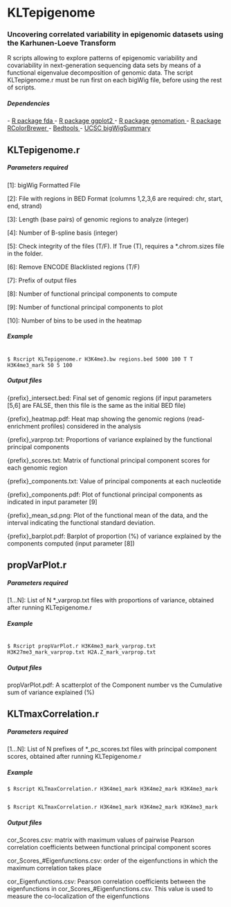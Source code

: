 # KLTepigenome

<h3>Uncovering correlated variability in epigenomic datasets using the Karhunen-Loeve Transform</h3>
R scripts allowing to explore patterns of epigenomic variability and covariability in next-generation sequencing data sets by means of a functional eigenvalue decomposition of genomic data. The script KLTepigenome.r must be run first on each bigWig file, before using the rest of scripts.


<h5> Dependencies </h5>
- <a href="http://cran.r-project.org/web/packages/fda/index.html"> R package fda </a> 
- <a href="http://cran.r-project.org/web/packages/ggplot2/index.html"> R package ggplot2 </a> 
- <a href="http://github.com/BIMSBbioinfo/genomation"> R package genomation </a>  
- <a href="http://cran.r-project.org/web/packages/RColorBrewer/index.html"> R package RColorBrewer </a> 
- <a href="http://bedtools.readthedocs.org/en/latest/"> Bedtools </a> 
- <a href="http://hgdownload.cse.ucsc.edu/admin/exe/"> UCSC bigWigSummary </a> 



## KLTepigenome.r

<h5> Parameters required</h5>
<p> [1]: bigWig Formatted File </p> 
<p> [2]: File with regions in BED Format (columns 1,2,3,6 are required: chr, start, end, strand) </p> 
<p> [3]: Length (base pairs) of genomic regions to analyze (integer)</p> 
<p> [4]: Number of B-spline basis (integer)</p> 
<p> [5]: Check integrity of the files (T/F). If True (T), requires a *.chrom.sizes file in the folder.</p> 
<p> [6]: Remove ENCODE Blacklisted regions (T/F)</p> 
<p> [7]: Prefix of output files</p> 
<p> [8]: Number of functional principal components to compute</p> 
<p> [9]: Number of functional principal components to plot</p> 
<p> [10]: Number of bins to be used in the heatmap</p> 

<h5> Example </h5>

<code>
$ Rscript KLTepigenome.r H3K4me3.bw regions.bed 5000 100 T T H3K4me3_mark 50 5 100
</code>

<h5> Output files </h5>
<p> {prefix}_intersect.bed: Final set of genomic regions (if input parameters [5,6] are FALSE, then this file is the same as the initial BED file) </p>
<p> {prefix}_heatmap.pdf: Heat map showing the genomic regions (read-enrichment profiles) considered in the analysis </p>
<p> {prefix}_varprop.txt: Proportions of variance explained by the functional principal components   </p>
<p> {prefix}_scores.txt: Matrix of functional principal component scores for each genomic region  </p>
<p> {prefix}_components.txt: Value of principal components at each nucleotide </p>
<p> {prefix}_components.pdf: Plot of functional principal components as indicated in input parameter [9]</p>
<p> {prefix}_mean_sd.png: Plot of the functional mean of the data, and the interval indicating the functional standard deviation. </p>
<p> {prefix}_barplot.pdf: Barplot of proportion (%) of variance explained by the components computed (input parameter [8]) </p> 



## propVarPlot.r

<h5> Parameters required</h5>
<p> [1...N]: List of N *_varprop.txt files with proportions of variance, obtained after running KLTepigenome.r </p> 

<h5> Example </h5>

<code>
$ Rscript propVarPlot.r H3K4me3_mark_varprop.txt H3K27me3_mark_varprop.txt H2A.Z_mark_varprop.txt
</code>

<h5> Output files </h5>
<p> propVarPlot.pdf: A scatterplot of the Component number vs the Cumulative sum of variance explained (%) </p>




## KLTmaxCorrelation.r 


<h5> Parameters required</h5>
<p> [1...N]: List of N prefixes of *_pc_scores.txt files with principal component scores, obtained after running KLTepigenome.r  </p> 
 

<h5> Example </h5>

    $ Rscript KLTmaxCorrelation.r H3K4me1_mark H3K4me2_mark H3K4me3_mark
    
<code>
$ Rscript KLTmaxCorrelation.r H3K4me1_mark H3K4me2_mark H3K4me3_mark
</code>

<h5> Output files </h5>
<p> cor_Scores.csv: matrix with maximum values of pairwise Pearson correlation coefficients between functional principal component scores  </p>
<p> cor_Scores_#Eigenfunctions.csv: order of the eigenfunctions in which the maximum correlation takes place   </p>
<p> cor_Eigenfunctions.csv: Pearson correlation coefficients between the eigenfunctions in cor_Scores_#Eigenfunctions.csv. This value is used to measure the co-localization of the eigenfunctions </p>

